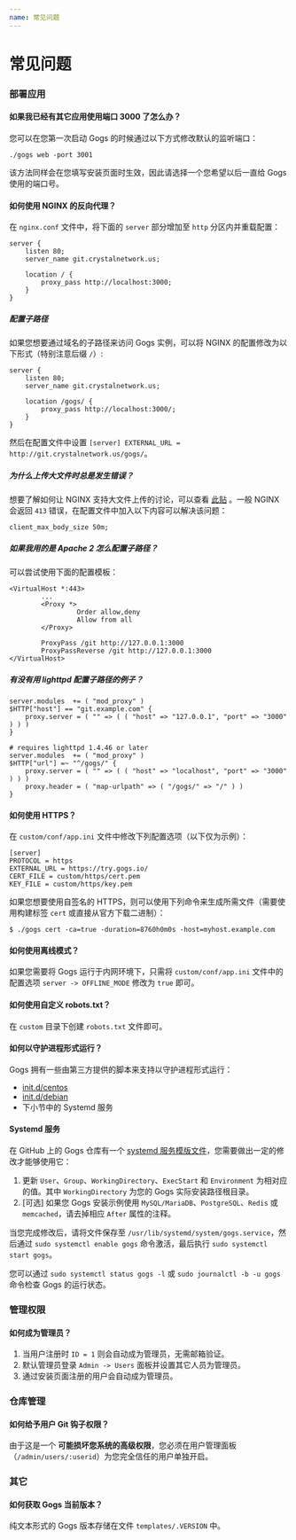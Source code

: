 ```yaml
---
name: 常见问题
---
```


# 常见问题

### 部署应用

#### 如果我已经有其它应用使用端口 3000 了怎么办？

您可以在您第一次启动 Gogs 的时候通过以下方式修改默认的监听端口：

    ./gogs web -port 3001

该方法同样会在您填写安装页面时生效，因此请选择一个您希望以后一直给 Gogs 使用的端口号。

#### 如何使用 NGINX 的反向代理？

在 `nginx.conf` 文件中，将下面的 `server` 部分增加至 `http` 分区内并重载配置：

```
server {
    listen 80;
    server_name git.crystalnetwork.us;

    location / {
        proxy_pass http://localhost:3000;
    }
}
```

##### 配置子路径

如果您想要通过域名的子路径来访问 Gogs 实例，可以将 NGINX 的配置修改为以下形式（特别注意后缀 `/`）:

```
server {
    listen 80;
    server_name git.crystalnetwork.us;

    location /gogs/ {
        proxy_pass http://localhost:3000/;
    }
}
```

然后在配置文件中设置 `[server] EXTERNAL_URL = http://git.crystalnetwork.us/gogs/`。

##### 为什么上传大文件时总是发生错误？

想要了解如何让 NGINX 支持大文件上传的讨论，可以查看 [此贴](http://stackoverflow.com/a/15021750) 。一般 NGINX 会返回 `413` 错误，在配置文件中加入以下内容可以解决该问题：

```
client_max_body_size 50m;
```

##### 如果我用的是 Apache 2 怎么配置子路径？

可以尝试使用下面的配置模板：

```
<VirtualHost *:443>
        ...
        <Proxy *>
                 Order allow,deny
                 Allow from all
        </Proxy>

        ProxyPass /git http://127.0.0.1:3000
        ProxyPassReverse /git http://127.0.0.1:3000
</VirtualHost>
```

##### 有没有用 lighttpd 配置子路径的例子？

```
server.modules  += ( "mod_proxy" )
$HTTP["host"] == "git.example.com" {
    proxy.server = ( "" => ( ( "host" => "127.0.0.1", "port" => "3000" ) ) )
}
```

```
# requires lighttpd 1.4.46 or later
server.modules  += ( "mod_proxy" )
$HTTP["url"] =~ "^/gogs/" {
    proxy.server = ( "" => ( ( "host" => "localhost", "port" => "3000" ) ) )
    proxy.header = ( "map-urlpath" => ( "/gogs/" => "/" ) )
}
```

#### 如何使用 HTTPS？

在 `custom/conf/app.ini` 文件中修改下列配置选项（以下仅为示例）：

```
[server]
PROTOCOL = https
EXTERNAL_URL = https://try.gogs.io/
CERT_FILE = custom/https/cert.pem
KEY_FILE = custom/https/key.pem
```

如果您想要使用自签名的 HTTPS，则可以使用下列命令来生成所需文件（需要使用构建标签 `cert` 或直接从官方下载二进制）：

	$ ./gogs cert -ca=true -duration=8760h0m0s -host=myhost.example.com

#### 如何使用离线模式？

如果您需要将 Gogs 运行于内网环境下，只需将 `custom/conf/app.ini` 文件中的配置选项 `server -> OFFLINE_MODE` 修改为 `true` 即可。

#### 如何使用自定义 robots.txt？

在 `custom` 目录下创建 `robots.txt` 文件即可。

#### 如何以守护进程形式运行？

Gogs 拥有一些由第三方提供的脚本来支持以守护进程形式运行：

- [init.d/centos](https://github.com/gogs/gogs/blob/main/scripts/init/centos/gogs)
- [init.d/debian](https://github.com/gogs/gogs/blob/main/scripts/init/debian/gogs)
- 下小节中的 Systemd 服务

#### Systemd 服务

在 GitHub 上的 Gogs 仓库有一个 [systemd 服务模版文件](https://github.com/gogs/gogs/blob/main/scripts/systemd/gogs.service)，您需要做出一定的修改才能够使用它：

1. 更新 `User`、`Group`、`WorkingDirectory`、`ExecStart` 和 `Environment` 为相对应的值。其中 `WorkingDirectory` 为您的 Gogs 实际安装路径根目录。
3. [可选] 如果您 Gogs 安装示例使用 `MySQL/MariaDB`、`PostgreSQL`、`Redis` 或 `memcached`，请去掉相应 `After` 属性的注释。

当您完成修改后，请将文件保存至 `/usr/lib/systemd/system/gogs.service`，然后通过 `sudo systemctl enable gogs` 命令激活，最后执行 `sudo systemctl start gogs`。

您可以通过 `sudo systemctl status gogs -l` 或 `sudo journalctl -b -u gogs`  命令检查 Gogs 的运行状态。

### 管理权限

#### 如何成为管理员？

1. 当用户注册时 `ID = 1` 则会自动成为管理员，无需邮箱验证。
2. 默认管理员登录 `Admin -> Users` 面板并设置其它人员为管理员。
3. 通过安装页面注册的用户会自动成为管理员。

### 仓库管理

#### 如何给予用户 Git 钩子权限？

由于这是一个 **可能损坏您系统的高级权限**，您必须在用户管理面板（`/admin/users/:userid`）为您完全信任的用户单独开启。

### 其它

#### 如何获取 Gogs 当前版本？

纯文本形式的 Gogs 版本存储在文件 `templates/.VERSION` 中。
